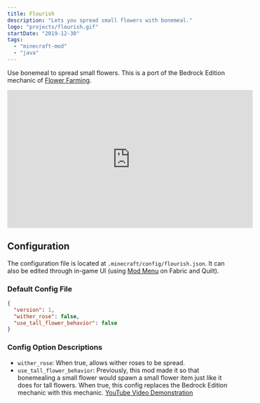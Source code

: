 ```yaml
---
title: Flourish
description: "Lets you spread small flowers with bonemeal."
logo: "projects/flourish.gif"
startDate: "2019-12-30"
tags:
  - "minecraft-mod"
  - "java"
---
```


Use bonemeal to spread small flowers. This is a port of the Bedrock Edition mechanic of [Flower Farming](https://minecraft.fandom.com/wiki/Tutorials/Flower_farming).

<iframe width="560" height="315" src="https://www.youtube-nocookie.com/embed/SKGd66HaAWY" title="YouTube video player" frameborder="0" allow="accelerometer; autoplay; clipboard-write; encrypted-media; gyroscope; picture-in-picture; web-share" allowfullscreen></iframe>

## Configuration
The configuration file is located at `.minecraft/config/flourish.json`. It can also be edited through in-game UI (using [Mod Menu](https://modrinth.com/mod/modmenu) on Fabric and Quilt).

### Default Config File
```json
{
  "version": 1,
  "wither_rose": false,
  "use_tall_flower_behavior": false
}
```

### Config Option Descriptions
- `wither_rose`: When true, allows wither roses to be spread.
- `use_tall_flower_behavior`: Previously, this mod made it so that bonemealing a small flower would spawn a small flower item just like it does for tall flowers. When true, this config replaces the Bedrock Edition mechanic with this mechanic. [YouTube Video Demonstration](https://youtu.be/SebkrRJZ-GU)

